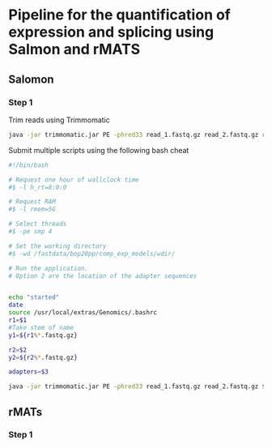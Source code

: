 # Pipeline for the quantification of expression and splicing using Salmon and rMATS 

## Salomon

### Step 1 
Trim reads using Trimmomatic 
```sh
java -jar trimmomatic.jar PE -phred33 read_1.fastq.gz read_2.fastq.gz read_1_forward_paired.fastq.gz read_1_forward_unpaired.fastq.gz read_2_reverse_paired.fastq.gz read_2_reverse_unpaired.fastq.gz ILLUMINACLIP:adaptors.fa:2:30:10 LEADING:3 TRAILING:3 SLIDINGWINDOW:4:15 MINLEN:95']
```

Submit multiple scripts using the following bash cheat
```sh
#!/bin/bash

# Request one hour of wallclock time
#$ -l h_rt=8:0:0

# Request RAM
#$ -l rmem=5G

# Select threads
#$ -pe smp 4

# Set the working directory
#$ -wd /fastdata/bop20pp/comp_exp_models/wdir/

# Run the application.
# Option 2 are the location of the adapter sequences


echo "started"
date
source /usr/local/extras/Genomics/.bashrc
r1=$1
#Take stem of name
y1=${r1%*.fastq.gz}

r2=$2
y2=${r2%*.fastq.gz}

adapters=$3

java -jar trimmomatic.jar PE -phred33 read_1.fastq.gz read_2.fastq.gz $y1_forward_paired.fastq.gz $y1_forward_unpaired.fastq.gz $y2_reverse_paired.fastq.gz $y2_reverse_unpaired.fastq.gz ILLUMINACLIP:adaptors.fa:2:30:10 LEADING:3 TRAILING:3 SLIDINGWINDOW:4:15 MINLEN:95']


```
## rMATs 
### Step 1 
